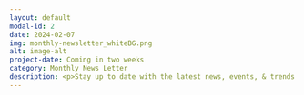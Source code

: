 ```yaml
---
layout: default
modal-id: 2
date: 2024-02-07
img: monthly-newsletter_whiteBG.png
alt: image-alt
project-date: Coming in two weeks
category: Monthly News Letter
description: <p>Stay up to date with the latest news, events, & trends in the Bitcoin mining and energy industries.</p><!-- Contact Section --><section id="contact"><div class="container"><div class="row"><div class="col-lg-12 text-center"><center><h3>Subscribe Here</h3></center></div></div><div class="row"><div class="col-lg-8 col-lg-offset-0"><form action="https://formspree.io/f/xkndjepy" method="POST" name="sentMessage" id="contactForm" novalidate><div class="row control-group"></div><div class="row control-group"><div class="form-group col-xs-12 floating-label-form-group controls"><label for="email">Email Address</label><input type="email" name="_replyto" class="form-control" placeholder="Email Address" id="email" required data-validation-required-message="Please enter your email address."><p class="help-block text-danger"></p></div></div><div><input type="hidden" name="_subject" value="New submission!"><input type="text" name="_gotcha" style="display:none" /></div></div></div><br><div id="success"></div><div class="row"><div class="form-group col-xs-12"><button type="submit" class="btn btn-success btn-lg">Send</button></div></div></form></div></section><p>Click on any month below to fetch the corresponding newsletter.</p><p><a href="https://256foundation.org/newsletters/2402-256foundation-newsletter.pdf">February 2024</a>.</p>  
---
```

